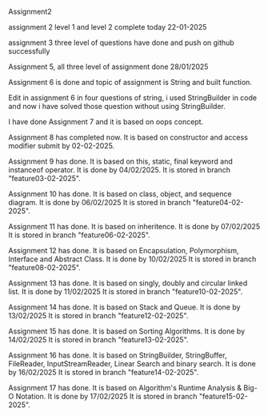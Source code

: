 Assignment2

assignment 2 level 1 and level 2 complete today 22-01-2025

assignment 3 three level of questions have done and push on github successfully

Assignment 5, all three level of assignment done 28/01/2025

Assignment 6 is done and topic of assignment is String and built function.

Edit in assignment 6 in four questions of string, i used StringBuilder in code and now i have solved those question without using StringBuilder.

I have done Assignment 7 and it is based on oops concept.

Assignment 8 has completed now. It is based on constructor and access modifier submit by 02-02-2025.

Assignment 9 has done. It is based on this, static, final keyword and instanceof operator. It is done by 04/02/2025.
It is stored in branch "feature03-02-2025".

Assignment 10 has done. It is based on class, object, and sequence diagram. It is done by 06/02/2025
It is stored in branch "feature04-02-2025".

Assignment 11 has done. It is based on inheritence. It is done by 07/02/2025
It is stored in branch "feature06-02-2025".


Assignment 12 has done. It is based on Encapsulation, Polymorphism, Interface and Abstract Class. It is done by 10/02/2025
It is stored in branch "feature08-02-2025".

Assignment 13 has done. It is based on singly, doubly and circular linked list. It is done by 11/02/2025
It is stored in branch "feature10-02-2025".

Assignment 14 has done. It is based on Stack and Queue. It is done by 13/02/2025
It is stored in branch "feature12-02-2025".

Assignment 15 has done. It is based on Sorting Algorithms. It is done by 14/02/2025
It is stored in branch "feature13-02-2025".

Assignment 16 has done. It is based on StringBuilder, StringBuffer, FileReader, InputStreamReader, Linear Search and binary search. It is done by 16/02/2025
It is stored in branch "feature14-02-2025".

Assignment 17 has done. It is based on Algorithm's Runtime Analysis & Big-O Notation. It is done by 17/02/2025
It is stored in branch "feature15-02-2025".